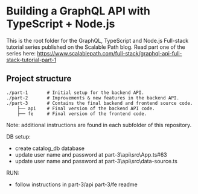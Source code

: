 # Building a GraphQL API with TypeScript + Node.js

This is the root folder for the GraphQL, TypeScript and Node.js Full-stack tutorial series published on the Scalable Path blog. Read part one of the series here: https://www.scalablepath.com/full-stack/graphql-api-full-stack-tutorial-part-1

## Project structure
    ./part-1       # Initial setup for the backend API.
    ./part-2       # Improvements & new features in the backend API.
    ./part-3       # Contains the final backend and frontend source code.
        ├── api    # Final version of the backend API code.
        ├── fe     # Final version of the frontend code.


Note: additional instructions are found in each subfolder of this repository.

DB setup:
- create catalog_db database
- update user name and password at part-3\api\src\App.ts#63 
- update user name and password at part-3\api\src\data-source.ts

RUN:
- follow instructions in part-3/api part-3/fe readme
